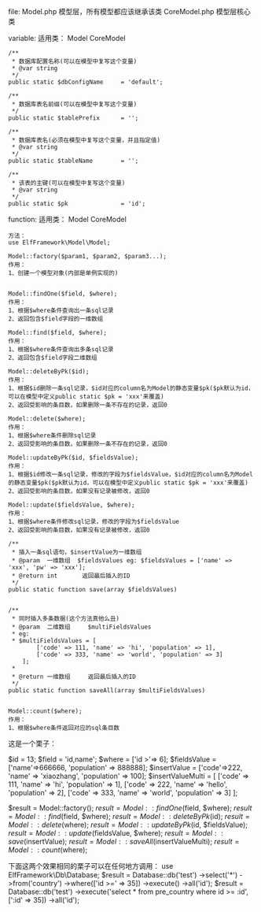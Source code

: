 file:
	Model.php				模型层，所有模型都应该继承该类
	CoreModel.php			模型层核心类

variable:
	适用类：
	Model
	CoreModel

	/**
	 * 数据库配置名称(可以在模型中复写这个变量)
	 * @var string
	 */
	public static $dbConfigName 	= 'default';
	
	/**
	 * 数据库表名前缀(可以在模型中复写这个变量)
	 */
	public static $tablePrefix 		= '';

	/**
	 * 数据库表名(必须在模型中复写这个变量，并且指定值)
	 * @var string
	 */
	public static $tableName 		= '';
	
	/**
	 * 该表的主键(可以在模型中复写这个变量)
	 * @var string
	 */
	public static $pk 				= 'id';

function:
	适用类：
	Model
	CoreModel

	方法：
	use ElfFramework\Model\Model;

	Model::factory($param1, $param2, $param3...);
	作用：
	1、创建一个模型对象(内部是单例实现的)


	Model::findOne($field, $where);
	作用：
	1、根据$where条件查询出一条sql记录
	2、返回包含$field字段的一维数组

	Model::find($field, $where);
	作用：
	1、根据$where条件查询出多条sql记录
	2、返回包含$field字段二维数组

	Model::deleteByPk($id);
	作用：
	1、根据$id删除一条sql记录，$id对应的column名为Model的静态变量$pk($pk默认为id，可以在模型中定义public static $pk = 'xxx'来覆盖)
	2、返回受影响的条目数，如果删除一条不存在的记录，返回0

	Model::delete($where);
	作用：
	1、根据$where条件删除sql记录
	2、返回受影响的条目数，如果删除一条不存在的记录，返回0

	Model::updateByPk($id, $fieldsValue);
	作用：
	1、根据$id修改一条sql记录，修改的字段为$fieldsValue，$id对应的column名为Model的静态变量$pk($pk默认为id，可以在模型中定义public static $pk = 'xxx'来覆盖)
	2、返回受影响的条目数，如果没有记录被修改，返回0

	Model::update($fieldsValue, $where);
	作用：
	1、根据$where条件修改sql记录，修改的字段为$fieldsValue
	2、返回受影响的条目数，如果没有记录被修改，返回0

	/**
	 * 插入一条sql语句，$insertValue为一维数组
	 * @param  一维数组  $fieldsValues eg: $fieldsValues = ['name' => 'xxx', 'pw' => 'xxx'];
	 * @return int       返回最后插入的ID
	 */
	public static function save(array $fieldsValues)


	/**
	 * 同时插入多条数据(这个方法真他么丑)
	 * @param  二维数组 	$multiFieldsValues 
	 * eg:
	 * $multiFieldsValues = [
			['code' => 111, 'name' => 'hi', 'population' => 1],
			['code' => 333, 'name' => 'world', 'population' => 3]
		];
	 *
	 * @return 一维数组 	返回最后插入的ID    
	 */
	public static function saveAll(array $multiFieldsValues)


	Model::count($where);
	作用：
	1、根据$where条件返回对应的sql条目数






这是一个栗子：

$id    = 13;
$field = 'id,name';
$where = ['id >'=> 6];
$fieldsValue = ['name'=>666666, 'population' => 888888];
$insertValue = ['code'=>222, 'name' => 'xiaozhang', 'population' => 100];
$insertValueMulti = [
	['code' => 111, 'name' => 'hi', 'population' => 1],
	['code' => 222, 'name' => 'hello', 'population' => 2],
	['code' => 333, 'name' => 'world', 'population' => 3]
];


$result = Model::factory();
$result = Model::findOne($field, $where);
$result = Model::find($field, $where);
$result = Model::deleteByPk($id);
$result = Model::delete($where);
$result = Model::updateByPk($id, $fieldsValue);
$result = Model::update($fieldsValue, $where);
$result = Model::save($insertValue);
$result = Model::saveAll($insertValueMulti);
$result = Model::count($where);


下面这两个效果相同的栗子可以在任何地方调用：
use ElfFramework\Db\Database;
$result = Database::db('test')
					->select('*')
					->from('country')
					->where(['id >=' => 35])
					->execute()
					->all('id');
$result = Database::db('test')
					->execute('select * from pre_country where id >= :id', [':id' => 35])
					->all('id');

